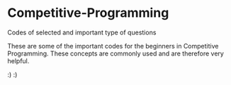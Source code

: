 # Competitive-Programming
Codes of selected and important type of questions

These are some of the important codes for the beginners in Competitive Programming. 
These concepts are commonly used and are therefore very helpful.

:) :)
